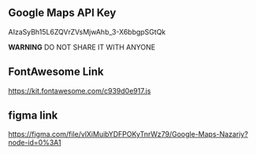 ## Google Maps API Key

AIzaSyBh15L6ZQVrZVsMjwAhb_3-X6bbgpSGtQk

**WARNING**
DO NOT SHARE IT WITH ANYONE

## FontAwesome Link

https://kit.fontawesome.com/c939d0e917.js

## figma link

https://figma.com/file/vlXiMuibYDFPOKyTnrWz79/Google-Maps-Nazariy?node-id=0%3A1
